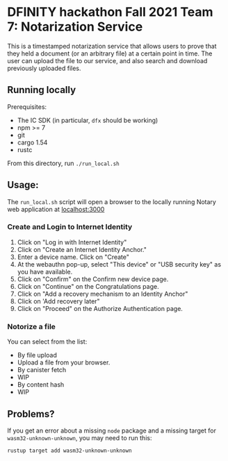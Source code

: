 # DFINITY hackathon Fall 2021 Team 7: Notarization Service

This is a timestamped notarization service that allows users to prove that
they held a document (or an arbitrary file) at a certain point in time. The user
can upload the file to our service, and also search and download previously uploaded 
files.

## Running locally

Prerequisites:

- The IC SDK (in particular, `dfx` should be working)
- npm >= 7
- git
- cargo 1.54
- rustc

From this directory, run `./run_local.sh`

## Usage:

The `run_local.sh` script will open a browser to the locally running Notary web application at [localhost:3000](http://localhost:3000)

### Create and Login to Internet Identity

1. Click on "Log in with Internet Identity"
2. Click on "Create an Internet Identity Anchor."
3. Enter a device name. Click on "Create"
4. At the webauthn pop-up, select "This device" or "USB security key" as you have available.
5. Click on "Confirm" on the Confirm new device page.
6. Click on "Continue" on the Congratulations page.
7. Click on "Add a recovery mechanism to an Identity Anchor"
8. Click on 'Add recovery later"
9. Click on "Proceed" on the Authorize Authentication page.

### Notorize a file

You can select from the list:

- By file upload
 - Upload a file from your browser.
- By canister fetch
 - WIP
- By content hash
 - WIP

## Problems?

If you get an error about a missing `node` package and a missing target for `wasm32-unknown-unknown`, you may need to run this:

    rustup target add wasm32-unknown-unknown

